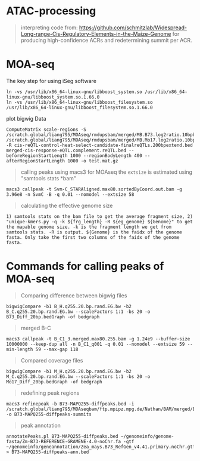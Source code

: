 # ATAC-processing
> interpreting code from: https://github.com/schmitzlab/Widespread-Long-range-Cis-Regulatory-Elements-in-the-Maize-Genome for producing high-confidence ACRs and redetermining summit per ACR.
# MOA-seq
The key step for using iSeg software
```
ln -vs /usr/lib/x86_64-linux-gnu/libboost_system.so /usr/lib/x86_64-linux-gnu/libboost_system.so.1.66.0
ln -vs /usr/lib/x86_64-linux-gnu/libboost_filesystem.so /usr/lib/x86_64-linux-gnu/libboost_filesystem.so.1.66.0
```
plot bigwig Data
```
ComputeMatrix scale-regions -S /scratch.global/liang795/MOAseq/rmdupsbam/merged/MB.B73.log2ratio.10bpbin.absolute.sorted.bigWig /scratch.global/liang795/MOAseq/rmdupsbam/merged/MB.Mo17.log2ratio.10bpbin.absolute.sorted.bigWig -R cis-reQTL-control-heat-select-candidate-finalreQTLs.200bpextend.bed merged-cis-response-eQTL.complement.reQTL.bed --beforeRegionStartLength 1000 --regionBodyLength 400 --afterRegionStartLength 1000 -o test.mat.gz
```
> calling peaks using macs3 for MOAseq
the ```extsize``` is estimated using "samtools stats *bam"
```
macs3 callpeak -t Svm-C_STARAligned.max80.sortedByCoord.out.bam -g 3.96e8 -n SvmC -B -q 0.01 --nomodel --extsize 58
```
> calculating the effective genome size
```
1) samtools stats on the bam file to get the average fragment size, 2) "unique-kmers.py -q -k ${frg_length} -R ${eg_genome} ${Genome}" to get the mapable genome size. -k is the fragment length we get from samtools stats. -R is output. ${Genome} is the faidx of the genome fasta. Only take the first two columns of the faidx of the genome fasta.
```
# Commands for calling peaks of MOA-seq

> Comparing difference between bigwig files
```
bigwigCompare -b1 B_H.q255.20.bp.rand.EG.bw -b2 B_C.q255.20.bp.rand.EG.bw --scaleFactors 1:1 -bs 20 -o B73_Diff_20bp.bedGraph -of bedgraph
```
> merged B-C
```
macs3 callpeak -t B_C1_3.merged.max80.255.bam -g 1.24e9 --buffer-size 10000000 --keep-dup all -n B_C1_q001 -q 0.01 --nomodel --extsize 59 --min-length 59 --max-gap 118
```
> Compared coverage files
```
bigwigCompare -b1 M_H.q255.20.bp.rand.EG.bw -b2 M_C.q255.20.bp.rand.EG.bw --scaleFactors 1:1 -bs 20 -o Mo17_Diff_20bp.bedGraph -of bedgraph
```
> redefining peak regions
```
macs3 refinepeak -b B73-MAPQ255-diffpeaks.bed -i /scratch.global/liang795/MOAseqbam/ftp.mpipz.mpg.de/Nathan/BAM/merged/B_H1_3.merged.max80.255.bam -o B73-MAPQ255-diffpeaks-summits
```
> peak annotation
```
annotatePeaks.pl B73-MAPQ255-diffpeaks.bed ~/genomeinfo/genome-fasta/Zm-B73-REFERENCE-GRAMENE-4.0-noChr.fa -gtf ~/genomeinfo/geneannotation/Zea_mays.B73_RefGen_v4.41.primary.noChr.gtf > B73-MAPQ255-diffpeaks-ann.bed
```
